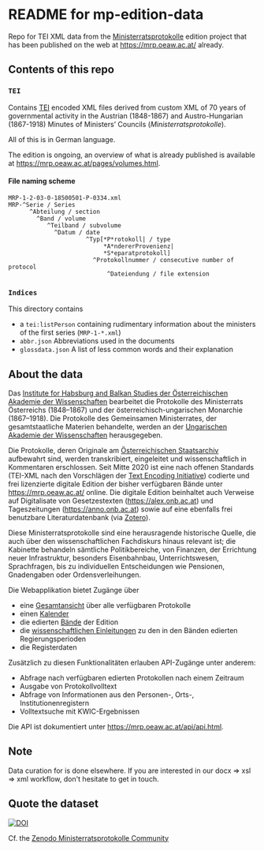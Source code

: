 # README for mp-edition-data

Repo for TEI XML data from the [Ministerratsprotokolle](https://www.oeaw.ac.at/ihb/forschungsbereiche/digitale-historiographie-und-editionen/forschung/ministerratsprotokolle-habsburgermonarchie) edition project that has been published on the web at <https://mrp.oeaw.ac.at/> already.

## Contents of this repo

### `TEI`

Contains [TEI](https://www.tei-c.org/) encoded XML files derived from custom XML of 70 years of governmental activity in the Austrian (1848-1867) and Austro-Hungarian (1867-1918) Minutes of Ministers’ Councils (*Ministerratsprotokolle*). 

All of this is in German language. 

The edition is ongoing, an overview of what is already published is available at <https://mrp.oeaw.ac.at/pages/volumes.html>. 

#### File naming scheme

```
MRP-1-2-03-0-18500501-P-0334.xml
MRP-^Serie / Series
      ^Abteilung / section
        ^Band / volume
           ^Teilband / subvolume
             ^Datum / date
                      ^Typ[*P*rotokoll| / type 
                           *A*ndererProvenienz|
                           *S*eparatprotokoll]
                        ^Protokollnummer / consecutive number of protocol
                            ^Dateiendung / file extension
```

### `Indices`

This directory contains 

- a `tei:listPerson` containing rudimentary information about the ministers of the first series (`MRP-1-*.xml`)
- `abbr.json` Abbreviations used in the documents
- `glossdata.json` A list of less common words and their explanation


## About the data

Das [Institute for Habsburg and Balkan Studies der Österreichischen Akademie der Wissenschaften](https://www.oeaw.ac.at/ihb/forschungsbereiche/digitale-historiographie-und-editionen/forschung/) bearbeitet die Protokolle des Ministerrats Österreichs (1848–1867) und der österreichisch-ungarischen Monarchie (1867–1918). Die Protokolle des Gemeinsamen Ministerrates, der gesamtstaatliche Materien behandelte, werden an der [Ungarischen Akademie der Wissenschaften](https://tti.btk.mta.hu/en/) herausgegeben.

Die Protokolle, deren Originale am [Österreichischen Staatsarchiv](https://www.oesta.gv.at/) aufbewahrt sind, werden transkribiert, eingeleitet und wissenschaftlich in Kommentaren erschlossen. Seit Mitte 2020 ist eine nach offenen Standards (TEI-XML nach den Vorschlägen der [Text Encoding Initiative](https://tei-c.org/)) codierte und frei lizenzierte digitale Edition der bisher verfügbaren Bände unter <https://mrp.oeaw.ac.at/> online. Die digitale Edition beinhaltet auch Verweise auf Digitalisate von Gesetzestexten (<https://alex.onb.ac.at>) und Tageszeitungen (<https://anno.onb.ac.at>) sowie auf eine ebenfalls frei benutzbare Literaturdatenbank (via [Zotero](https://www.zotero.org/groups/2042149/mrp-bib/library)).

Diese Ministerratsprotokolle sind eine herausragende historische Quelle, die auch über den wissenschaftlichen Fachdiskurs hinaus relevant ist; die Kabinette behandeln sämtliche Politikbereiche, von Finanzen, der Errichtung neuer Infrastruktur, besonders Eisenbahnbau, Unterrichtswesen, Sprachfragen, bis zu individuellen Entscheidungen wie Pensionen, Gnadengaben oder Ordensverleihungen. 

Die Webapplikation bietet Zugänge über

- eine [Gesamtansicht](https://mrp.oeaw.ac.at/pages/toc.html?collection=editions) über alle verfügbaren Protokolle
- einen [Kalender](https://mrp.oeaw.ac.at/pages/calendar.html)
- die edierten [Bände](https://mrp.oeaw.ac.at/pages/volumes.html) der Edition
- die [wissenschaftlichen Einleitungen](https://mrp.oeaw.ac.at/pages/toc-introductions.html) zu den in den Bänden edierten Regierungsperioden
- die Registerdaten

Zusätzlich zu diesen Funktionalitäten erlauben API-Zugänge unter anderem: 

- Abfrage nach verfügbaren edierten Protokollen nach einem Zeitraum
- Ausgabe von Protokollvolltext
- Abfrage von Informationen aus den Personen-, Orts-, Institutionenregistern 
- Volltextsuche mit KWIC-Ergebnissen

Die API ist dokumentiert unter <https://mrp.oeaw.ac.at/api/api.html>. 

## Note

Data curation for is done elsewhere. If you are interested in our docx => xsl => xml workflow, don't hesitate to get in touch. 

## Quote the dataset

[![DOI](https://zenodo.org/badge/342235542.svg)](https://zenodo.org/badge/latestdoi/342235542)

Cf. the [Zenodo Ministerratsprotokolle Community](https://zenodo.org/communities/ministerratsprotokolle/?page=1&size=20)

